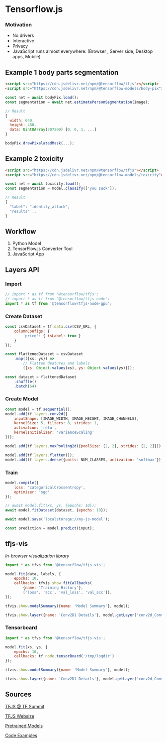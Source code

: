 
# Tensorflow.js

### Motivation

* No drivers
* Interactive
* Privacy
* JavaScript runs almost everywhere: (Browser , Server side, Desktop apps, Mobile)

## Example 1 body parts segmentation

```html
<script src="https://cdn.jsdelivr.net/npm/@tensorflow/tfjs"></script>
<script src="https://cdn.jsdelivr.net/npm/@tensorflow-models/body-pix"></script>
```

```javascript
const net = await bodyPix.load();
const segmentation = await net.estimatePersonSegmentation(image);

// Result
{
  width: 640,
  height: 480,
  data: Uint8Array(307200) [0, 0, 1, ...]
}

bodyPix.drawPixelatedMask(...);
```

## Example 2 toxicity

```html
<script src="https://cdn.jsdelivr.net/npm/@tensorflow/tfjs"></script>
<script src="https://cdn.jsdelivr.net/npm/@tensorflow-models/toxicity"></script>
```

```javascript
const net = await toxicity.load();
const segmentation = model.classify(['you suck']);

// Result
{
  "label": "identity_attack",
  "results" ..
}
```


## Workflow
1. Python Model
2. TensorFlow.js Converter Tool
3. JavaScript App

## Layers API

### Import

```javascript
// import * as tf from '@tensorflow/tfjs';
// import * as tf from '@tensorflow/tfjs-node';
import * as tf from '@tensorflow/tfjs-node-gpu';
```

### Create Dataset

```javascript
const csvDataset = tf.data.csv(CSV_URL, {
    columnConfigs: {
        'price': { isLabel: true }
    }
});

const flattenedDataset = csvDataset
    .map(({xs, ys}) =>
        // Flatten deatures and labels
        ({xs: Object.values(xs), ys: Object.values(ys)}));

const dataset = flattenedDataset
    .shuffle()
    .batch(64)
```

### Create Model

```javascript
const model = tf.sequential();
model.add(tf.layers.conv2d({
    inputShape: [IMAGE_WIDTH, IMAGE_HEIGHT, IMAGE_CHANNELS],
    kernelSize: 5, filters: 8, strides: 1,
    activation: 'relu',
    kernelInitializer: 'varianceScaling'
}));

model.add(tf.layers.maxPooling2d({poolSize: [2, 2], strides: [2, 2]}));

model.add(tf.layers.flatten());
model.add(tf.layers.dense({units: NUM_CLASSES, activation: 'softmax'}));
```

### Train

```javascript
model.compile({
    loss: 'categoricalCrossentropy',
    optimizer: 'sgd'
});

// await model.fit(xs, ys, {epochs: 10});
await model.fitDataset(dataset, {epochs: 10});

await model.save('localstorage://my-js-model');

const prediction = model.predict(input);
```

## tfjs-vis

*In-browser visualization library*

```javascript
import * as tfvs from '@tensorflow/tfjs-vis';

model.fit(data, labels, {
    epochs: 10,
    callbacks: tfvis.show.fitCallbacks(
        {name: 'Training History'},
        ['loss', 'acc', 'val_loss', 'val_acc']),
});

tfvis.show.modelSummary({name: 'Model Summary'}, model);

tfvis.show.layer({name: 'Conv2D1 Details'}, model.getLayer('conv2d_Conv2D1'))
```

###  Tensorboard

```javascript
import * as tfvs from '@tensorflow/tfjs-vis';

model.fit(xs, ys, {
    epochs: 10,
    callbacks: tf.node.tensorBoard('/tmp/logdir')
});

tfvis.show.modelSummary({name: 'Model Summary'}, model);

tfvis.show.layer({name: 'Conv2D1 Details'}, model.getLayer('conv2d_Conv2D1'))
```

## Sources

[TFJS @ TF Summit](https://www.youtube.com/watch?v=x35pOvZBJk8)

[TFJS Websize](https://tensorflow.org/js)

[Pretrained Models](https://github.com/tensorflow/tfjs-models)

[Code Examples](https://github.com/tensorflow/tfjs-examples)
